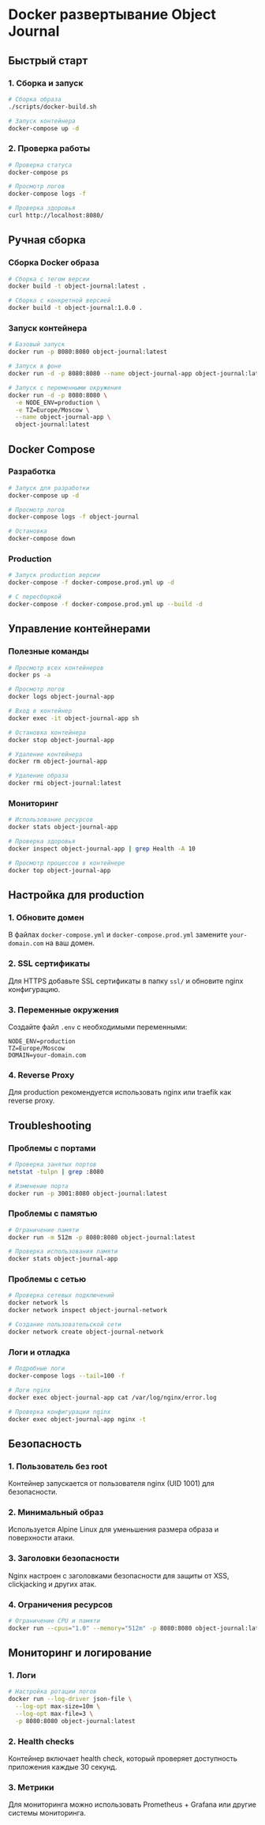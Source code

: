 # Docker развертывание Object Journal

## Быстрый старт

### 1. Сборка и запуск

```bash
# Сборка образа
./scripts/docker-build.sh

# Запуск контейнера
docker-compose up -d
```

### 2. Проверка работы

```bash
# Проверка статуса
docker-compose ps

# Просмотр логов
docker-compose logs -f

# Проверка здоровья
curl http://localhost:8080/
```

## Ручная сборка

### Сборка Docker образа

```bash
# Сборка с тегом версии
docker build -t object-journal:latest .

# Сборка с конкретной версией
docker build -t object-journal:1.0.0 .
```

### Запуск контейнера

```bash
# Базовый запуск
docker run -p 8080:8080 object-journal:latest

# Запуск в фоне
docker run -d -p 8080:8080 --name object-journal-app object-journal:latest

# Запуск с переменными окружения
docker run -d -p 8080:8080 \
  -e NODE_ENV=production \
  -e TZ=Europe/Moscow \
  --name object-journal-app \
  object-journal:latest
```

## Docker Compose

### Разработка

```bash
# Запуск для разработки
docker-compose up -d

# Просмотр логов
docker-compose logs -f object-journal

# Остановка
docker-compose down
```

### Production

```bash
# Запуск production версии
docker-compose -f docker-compose.prod.yml up -d

# С пересборкой
docker-compose -f docker-compose.prod.yml up --build -d
```

## Управление контейнерами

### Полезные команды

```bash
# Просмотр всех контейнеров
docker ps -a

# Просмотр логов
docker logs object-journal-app

# Вход в контейнер
docker exec -it object-journal-app sh

# Остановка контейнера
docker stop object-journal-app

# Удаление контейнера
docker rm object-journal-app

# Удаление образа
docker rmi object-journal:latest
```

### Мониторинг

```bash
# Использование ресурсов
docker stats object-journal-app

# Проверка здоровья
docker inspect object-journal-app | grep Health -A 10

# Просмотр процессов в контейнере
docker top object-journal-app
```

## Настройка для production

### 1. Обновите домен

В файлах `docker-compose.yml` и `docker-compose.prod.yml` замените `your-domain.com` на ваш домен.

### 2. SSL сертификаты

Для HTTPS добавьте SSL сертификаты в папку `ssl/` и обновите nginx конфигурацию.

### 3. Переменные окружения

Создайте файл `.env` с необходимыми переменными:

```env
NODE_ENV=production
TZ=Europe/Moscow
DOMAIN=your-domain.com
```

### 4. Reverse Proxy

Для production рекомендуется использовать nginx или traefik как reverse proxy.

## Troubleshooting

### Проблемы с портами

```bash
# Проверка занятых портов
netstat -tulpn | grep :8080

# Изменение порта
docker run -p 3001:8080 object-journal:latest
```

### Проблемы с памятью

```bash
# Ограничение памяти
docker run -m 512m -p 8080:8080 object-journal:latest

# Проверка использования памяти
docker stats object-journal-app
```

### Проблемы с сетью

```bash
# Проверка сетевых подключений
docker network ls
docker network inspect object-journal-network

# Создание пользовательской сети
docker network create object-journal-network
```

### Логи и отладка

```bash
# Подробные логи
docker-compose logs --tail=100 -f

# Логи nginx
docker exec object-journal-app cat /var/log/nginx/error.log

# Проверка конфигурации nginx
docker exec object-journal-app nginx -t
```

## Безопасность

### 1. Пользователь без root

Контейнер запускается от пользователя nginx (UID 1001) для безопасности.

### 2. Минимальный образ

Используется Alpine Linux для уменьшения размера образа и поверхности атаки.

### 3. Заголовки безопасности

Nginx настроен с заголовками безопасности для защиты от XSS, clickjacking и других атак.

### 4. Ограничения ресурсов

```bash
# Ограничение CPU и памяти
docker run --cpus="1.0" --memory="512m" -p 8080:8080 object-journal:latest
```

## Мониторинг и логирование

### 1. Логи

```bash
# Настройка ротации логов
docker run --log-driver json-file \
  --log-opt max-size=10m \
  --log-opt max-file=3 \
  -p 8080:8080 object-journal:latest
```

### 2. Health checks

Контейнер включает health check, который проверяет доступность приложения каждые 30 секунд.

### 3. Метрики

Для мониторинга можно использовать Prometheus + Grafana или другие системы мониторинга.
